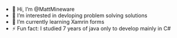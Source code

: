 - 👋 Hi, I’m @MattMineware
- 👀 I’m interested in devloping problem solving solutions
- 🌱 I’m currently learning Xamrin forms
- ⚡ Fun fact: I studied 7 years of java only to develop mainly in C#

<!---
MattMineware/MattMineware is a ✨ special ✨ repository because its `README.md` (this file) appears on your GitHub profile.
You can click the Preview link to take a look at your changes.
--->
